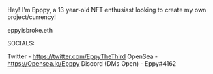 Hey! I'm Epppy, a 13 year-old NFT enthusiast looking to create my own project/currency!

eppyisbroke.eth

SOCIALS:

Twitter - https://twitter.com/EppyTheThird
OpenSea - https://Opensea.io/Epppy
Discord (DMs Open) - Eppy#4162

